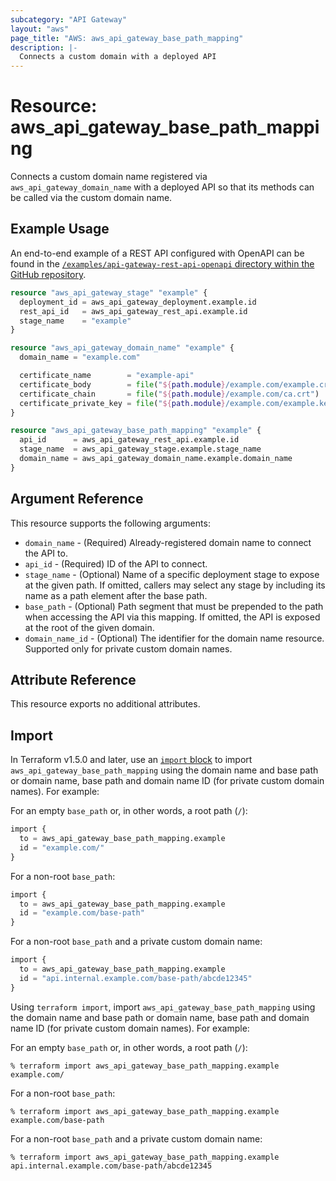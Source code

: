 ```yaml
---
subcategory: "API Gateway"
layout: "aws"
page_title: "AWS: aws_api_gateway_base_path_mapping"
description: |-
  Connects a custom domain with a deployed API
---
```


# Resource: aws_api_gateway_base_path_mapping

Connects a custom domain name registered via `aws_api_gateway_domain_name`
with a deployed API so that its methods can be called via the
custom domain name.

## Example Usage

An end-to-end example of a REST API configured with OpenAPI can be found in the [`/examples/api-gateway-rest-api-openapi` directory within the GitHub repository](https://github.com/hashicorp/terraform-provider-aws/tree/main/examples/api-gateway-rest-api-openapi).

```terraform
resource "aws_api_gateway_stage" "example" {
  deployment_id = aws_api_gateway_deployment.example.id
  rest_api_id   = aws_api_gateway_rest_api.example.id
  stage_name    = "example"
}

resource "aws_api_gateway_domain_name" "example" {
  domain_name = "example.com"

  certificate_name        = "example-api"
  certificate_body        = file("${path.module}/example.com/example.crt")
  certificate_chain       = file("${path.module}/example.com/ca.crt")
  certificate_private_key = file("${path.module}/example.com/example.key")
}

resource "aws_api_gateway_base_path_mapping" "example" {
  api_id      = aws_api_gateway_rest_api.example.id
  stage_name  = aws_api_gateway_stage.example.stage_name
  domain_name = aws_api_gateway_domain_name.example.domain_name
}
```

## Argument Reference

This resource supports the following arguments:

* `domain_name` - (Required) Already-registered domain name to connect the API to.
* `api_id` - (Required) ID of the API to connect.
* `stage_name` - (Optional) Name of a specific deployment stage to expose at the given path. If omitted, callers may select any stage by including its name as a path element after the base path.
* `base_path` - (Optional) Path segment that must be prepended to the path when accessing the API via this mapping. If omitted, the API is exposed at the root of the given domain.
* `domain_name_id` - (Optional) The identifier for the domain name resource. Supported only for private custom domain names.

## Attribute Reference

This resource exports no additional attributes.

## Import

In Terraform v1.5.0 and later, use an [`import` block](https://developer.hashicorp.com/terraform/language/import) to import `aws_api_gateway_base_path_mapping` using the domain name and base path or domain name, base path and domain name ID (for private custom domain names). For example:

For an empty `base_path` or, in other words, a root path (`/`):

```terraform
import {
  to = aws_api_gateway_base_path_mapping.example
  id = "example.com/"
}
```

For a non-root `base_path`:

```terraform
import {
  to = aws_api_gateway_base_path_mapping.example
  id = "example.com/base-path"
}
```

For a non-root `base_path` and a private custom domain name:

```terraform
import {
  to = aws_api_gateway_base_path_mapping.example
  id = "api.internal.example.com/base-path/abcde12345"
}
```

Using `terraform import`, import `aws_api_gateway_base_path_mapping` using the domain name and base path or domain name, base path and domain name ID (for private custom domain names). For example:

For an empty `base_path` or, in other words, a root path (`/`):

```console
% terraform import aws_api_gateway_base_path_mapping.example example.com/
```

For a non-root `base_path`:

```console
% terraform import aws_api_gateway_base_path_mapping.example example.com/base-path
```

For a non-root `base_path` and a private custom domain name:

```console
% terraform import aws_api_gateway_base_path_mapping.example api.internal.example.com/base-path/abcde12345
```
